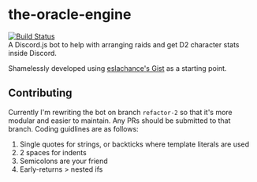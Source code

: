 # the-oracle-engine
[![Build Status](https://travis-ci.com/MacND/the-oracle-engine.svg?branch=master)](https://travis-ci.com/MacND/the-oracle-engine)  
A Discord.js bot to help with arranging raids and get D2 character stats inside Discord.

Shamelessly developed using [eslachance's Gist](https://gist.github.com/eslachance/3349734a98d30011bb202f47342601d3) as a starting point.

## Contributing
Currently I'm rewriting the bot on branch `refactor-2` so that it's more modular and easier to maintain.  Any PRs should be submitted to that branch.  Coding guidlines are as follows:  
1) Single quotes for strings, or backticks where template literals are used
2) 2 spaces for indents
3) Semicolons are your friend
4) Early-returns > nested ifs
